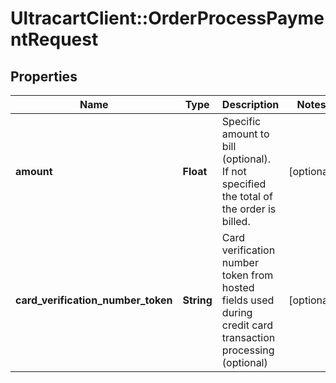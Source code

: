 # UltracartClient::OrderProcessPaymentRequest

## Properties
Name | Type | Description | Notes
------------ | ------------- | ------------- | -------------
**amount** | **Float** | Specific amount to bill (optional).  If not specified the total of the order is billed. | [optional] 
**card_verification_number_token** | **String** | Card verification number token from hosted fields used during credit card transaction processing (optional) | [optional] 


